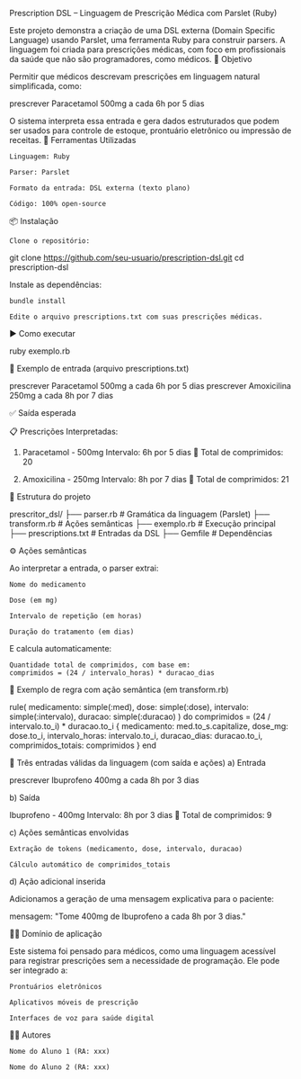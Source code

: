  Prescription DSL – Linguagem de Prescrição Médica com Parslet (Ruby)

Este projeto demonstra a criação de uma DSL externa (Domain Specific Language) usando Parslet, uma ferramenta Ruby para construir parsers. A linguagem foi criada para prescrições médicas, com foco em profissionais da saúde que não são programadores, como médicos.
🧠 Objetivo

Permitir que médicos descrevam prescrições em linguagem natural simplificada, como:

prescrever Paracetamol 500mg a cada 6h por 5 dias

O sistema interpreta essa entrada e gera dados estruturados que podem ser usados para controle de estoque, prontuário eletrônico ou impressão de receitas.
🧰 Ferramentas Utilizadas

    Linguagem: Ruby

    Parser: Parslet

    Formato da entrada: DSL externa (texto plano)

    Código: 100% open-source

📦 Instalação

    Clone o repositório:

git clone https://github.com/seu-usuario/prescription-dsl.git
cd prescription-dsl

Instale as dependências:

    bundle install

    Edite o arquivo prescriptions.txt com suas prescrições médicas.

▶️ Como executar

ruby exemplo.rb

📝 Exemplo de entrada (arquivo prescriptions.txt)

prescrever Paracetamol 500mg a cada 6h por 5 dias
prescrever Amoxicilina 250mg a cada 8h por 7 dias

✅ Saída esperada

📋 Prescrições Interpretadas:

1. Paracetamol - 500mg
   Intervalo: 6h por 5 dias
   💊 Total de comprimidos: 20

2. Amoxicilina - 250mg
   Intervalo: 8h por 7 dias
   💊 Total de comprimidos: 21

📌 Estrutura do projeto

prescritor_dsl/
├── parser.rb         # Gramática da linguagem (Parslet)
├── transform.rb      # Ações semânticas
├── exemplo.rb        # Execução principal
├── prescriptions.txt # Entradas da DSL
├── Gemfile           # Dependências

⚙️ Ações semânticas

Ao interpretar a entrada, o parser extrai:

    Nome do medicamento

    Dose (em mg)

    Intervalo de repetição (em horas)

    Duração do tratamento (em dias)

E calcula automaticamente:

    Quantidade total de comprimidos, com base em:
    comprimidos = (24 / intervalo_horas) * duracao_dias

🔧 Exemplo de regra com ação semântica (em transform.rb)

rule(
  medicamento: simple(:med),
  dose: simple(:dose),
  intervalo: simple(:intervalo),
  duracao: simple(:duracao)
) do
  comprimidos = (24 / intervalo.to_i) * duracao.to_i
  {
    medicamento: med.to_s.capitalize,
    dose_mg: dose.to_i,
    intervalo_horas: intervalo.to_i,
    duracao_dias: duracao.to_i,
    comprimidos_totais: comprimidos
  }
end

🧪 Três entradas válidas da linguagem (com saída e ações)
a) Entrada

prescrever Ibuprofeno 400mg a cada 8h por 3 dias

b) Saída

Ibuprofeno - 400mg
Intervalo: 8h por 3 dias
💊 Total de comprimidos: 9

c) Ações semânticas envolvidas

    Extração de tokens (medicamento, dose, intervalo, duracao)

    Cálculo automático de comprimidos_totais

d) Ação adicional inserida

Adicionamos a geração de uma mensagem explicativa para o paciente:

mensagem: "Tome 400mg de Ibuprofeno a cada 8h por 3 dias."

🧑‍⚕️ Domínio de aplicação

Este sistema foi pensado para médicos, como uma linguagem acessível para registrar prescrições sem a necessidade de programação. Ele pode ser integrado a:

    Prontuários eletrônicos

    Aplicativos móveis de prescrição

    Interfaces de voz para saúde digital

👨‍💻 Autores

    Nome do Aluno 1 (RA: xxx)

    Nome do Aluno 2 (RA: xxx)
